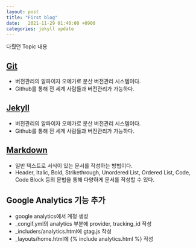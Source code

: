 ```yaml
---
layout: post
title: "First blog"
date:   2021-11-29 01:40:00 +0900 
categories: jekyll update
---
```

다뤘던 Topic 내용

## [Git](https://ko.wikipedia.org/wiki/%EA%B9%83_(%EC%86%8C%ED%94%84%ED%8A%B8%EC%9B%A8%EC%96%B4))

- 버전관리의 알파이자 오메가로 분산 버전관리 시스템이다.
- Github를 통해 전 세계 사람들과 버전관리가 가능하다.

## [Jekyll](https://en.wikipedia.org/wiki/Jekyll_(software))

- 버전관리의 알파이자 오메가로 분산 버전관리 시스템이다.
- Github를 통해 전 세계 사람들과 버전관리가 가능하다.

## [Markdown](https://en.wikipedia.org/wiki/Markdown)

- 일반 텍스트로 서식이 있는 문서를 작성하는 방법이다.
- Header, Italic, Bold, Strikethrough, Unordered List, Ordered List, Code, Code Block 등의 문법을 통해 다양하게 문서를 작성할 수 있다.

## Google Analytics 기능 추가
- google analytics에서 계정 생성 
- _congif.yml의 analytics 부분에 provider, tracking_id 작성
- _includers/analytics.html에 gtag.js 작성
- _layouts/home.html에 {% include analytics.html %} 작성